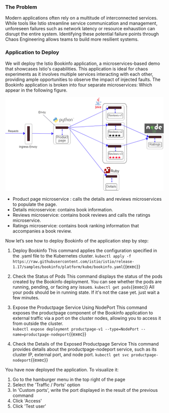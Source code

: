 ### The Problem
Modern applications often rely on a multitude of interconnected services. While tools like Istio streamline service communication and management, unforeseen failures such as network latency or resource exhaustion can disrupt the entire system. Identifying these potential failure points through Chaos Engineering allows teams to build more resilient systems.

### Application to Deploy
We will deploy the Istio Bookinfo application, a microservices-based demo that showcases Istio's capabilities. This application is ideal for chaos experiments as it involves multiple services interacting with each other, providing ample opportunities to observe the impact of injected faults.
The Bookinfo application is broken into four separate microservices: Which appear in the following figure.

<img src="./bookinfo.png">

- Product page microservice : calls the details and reviews microservices to populate the page.
- Details microservice: contains book information.
- Reviews microservice: contains book reviews and  calls the ratings microservice.
- Ratings microservice: contains book ranking information that accompanies a book review.

Now let’s see how to deploy Bookinfo of the application step by step:

1. Deploy Bookinfo
    This command applies the configuration specified in the .yaml file to the Kubernetes cluster.
        `kubectl apply -f https://raw.githubusercontent.com/istio/istio/release-1.17/samples/bookinfo/platform/kube/bookinfo.yaml`{{exec}}

2. Check the Status of Pods
    This command displays the status of the pods created by the Bookinfo deployment. You can see whether the pods are running, pending, or facing any issues.
    `kubectl get pods`{{exec}}
    All your pods should be in running state. If it's not the case yet. just wait a few minutes.

3. Expose the Productpage Service Using NodePort
    This command exposes the productpage component of the Bookinfo application to external traffic via a port on the cluster nodes, allowing you to access it from outside the cluster.  
        `kubectl expose deployment productpage-v1 --type=NodePort --name=productpage-nodeport`{{exec}}

4. Check the Details of the Exposed Productpage Service
    This command provides details about the productpage-nodeport service, such as its cluster IP, external port, and node port. 
        `kubectl get svc productpage-nodeport`{{exec}}

You have now deployed the application. To visualize it: 
1. Go to the hamburger menu in the top right of the page
2. Select the 'Traffic / Ports' option
3. In 'Custom ports', write the port displayed in the result of the previous command
4. Click 'Access'
5. Click 'Test user'
